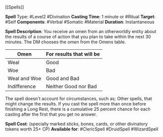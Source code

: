 [[Spells]]

**Spell** Type: #Level2 #Divination 
**Casting Time**: 1 minute or #Ritual 
**Target**: #Self 
**Components**: #Verbal #Somatic #Material 
**Duration**: Instantaneous

**Spell Description**: 
	You receive an omen from an otherworldly entity about the results of a course of action that you plan to take within the next 30 minutes. The DM chooses the omen from the Omens table.

| Omen         | For results that will be |
| ------------ | ------------------------ |
| Weal         | Good                     |
| Woe          | Bad                      |
| Weal and Woe | Good and Bad             |
| Indifference | Neither Good nor Bad     |

The spell doesn't account for circumstances, such as;
	Other spells, that might change the results. If you cast the spell more than once before finishing a Long Rest, there is a cumulative 25 percent chance for each casting after the first that you get no answer.

**Spell Cost**: (specially marked sticks, bones, cards, or other divinatory tokens worth 25+ CP)
**Available for**: #ClericSpell #DruidSpell #WizardSpell 